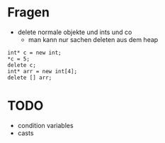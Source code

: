 # Fragen

- delete normale objekte und ints und co
	- man kann nur sachen deleten aus dem heap
```
int* c = new int;
*c = 5;
delete c;
int* arr = new int[4];
delete [] arr;
```
# TODO
- condition variables
- casts
